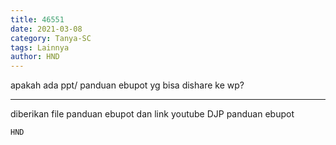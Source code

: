 ```yaml
---
title: 46551
date: 2021-03-08
category: Tanya-SC
tags: Lainnya
author: HND
---
```


apakah ada ppt/ panduan ebupot yg bisa dishare ke wp?

---

diberikan file panduan ebupot dan link youtube DJP panduan ebupot

`HND`
